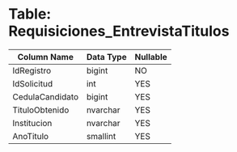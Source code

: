 # Table: Requisiciones_EntrevistaTitulos

| Column Name | Data Type | Nullable |
|-------------|-----------|----------|
| IdRegistro | bigint | NO |
| IdSolicitud | int | YES |
| CedulaCandidato | bigint | YES |
| TituloObtenido | nvarchar | YES |
| Institucion | nvarchar | YES |
| AnoTitulo | smallint | YES |
